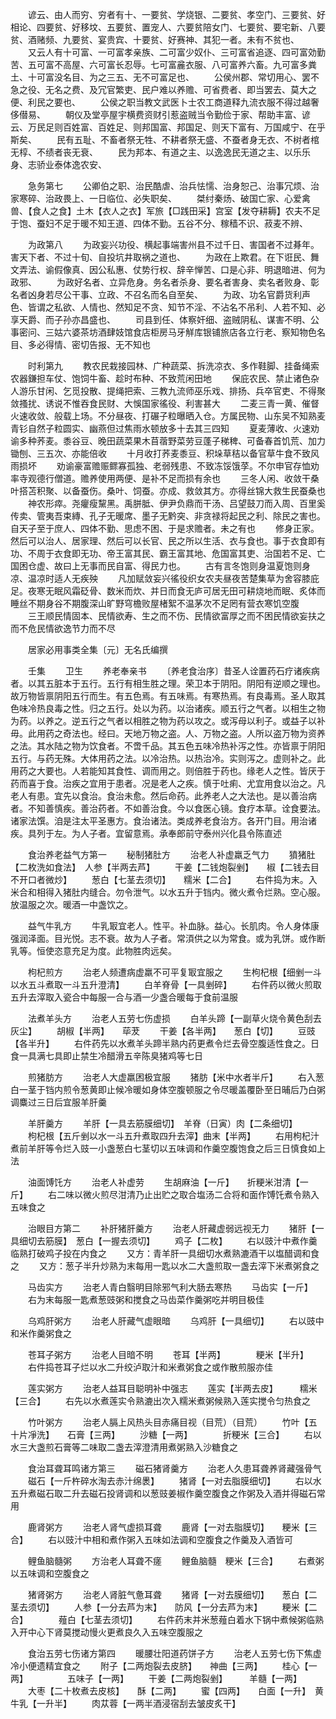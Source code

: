 <!-- { "loadSidebar": true } -->
　　谚云、由人而穷、穷者有十、一要贫、学烧银、二要贫、孝空门、三要贫、好相论、四要贫、好移坟、五要贫、置宠人、六要贫陪女门、七要贫、要宅新、八要贫、酒赌频、九要贫、宴贵宾、十要贫、好赛神、其犯一者。未有不贫也、
　　又云人有十可富、一可富孝亲族、二可富少奴仆、三可富省追逐、四可富効勤苦、五可富不高屋、六可富长忍辱。七可富麄衣服、八可富养六畜。九可富多粪土、十可富没名目、为之三五、无不可富足也、
　　公侯州郡、常切用心、罢不急之役、无名之费、及冗官繁吏、民户难以养赡、可省费者、即当罢去、莫大之便、利民之要也、
　　公侯之职当教文武医卜士农工商道释九流衣服不得过越奢侈僣易、
　　朝仪及堂亭屋宇横费资财引惹盗贼当令勤俭于家、帮助丰富、谚云、万民足则百姓富、百姓足、则邦国富、邦国足、则天下富有、万国咸宁、在乎斯矣、
　　民有五耻、不畜者祭无牲、不耕者祭无盛、不蚕者身无衣、不树者棺无椁、不绩者丧无衰、
　　民为邦本、有道之主、以逸逸民无道之主、以乐乐身、志骄业泰体逸农安、

　　急务第七
　　公卿伯之职、治民酷虐、治兵怯懦、治身恕己、治事冗烦、治家寒碎、治政畏上、一日临位、必失职矣、
　　桀纣秦炀、破国亡家、心爱禽兽、【食人之食】土木【衣人之衣】军旅【□践田采】宫室【发夺耕耨】农夫不足于饱、蚕妇不足于暖不知王道、四体不勤。五谷不分、稼穑不识、菽麦不辨、

　　为政第八
　　为政妄兴功役、横起事端害州县不过千日、害国者不过朞年。害天下者、不过十旬、自投坑井取祸之道也、
　　为政在上欺君。在下诳民、舞文弄法、谕假像真、因公私惠、仗势行权、辞辛惮苦、口是心非、明退暗进、何为政邪、
　　为政好名者、立异危身。务名者杀身、要名者害身、卖名者败身、彰名者凶身若尽公干事、立政、不召名而名自至矣、
　　为政、功名官爵货利声色、皆谓之私欲、人情也、然知足不贪、知节不淫、不沾名不吊利、人若不知、必享天爵、而子孙亦昌盛也、
　　司县到任、体察奸细、盗贼阴私、谋害不明、公事密问、三姑六婆茶坊酒肆妓馆食店柜房马牙觧库银铺旅店各立行老、察知物色名目、多必得情、密切告报、无不知也

　　时利第九
　　教农民栽接园林、广种蔬菜、拆洗凉衣、多作鞋脚、挂备绳索农器鎌担车仗、饱饲牛畜、趁时布种、不致荒闲田地
　　保庇农民、禁止诸色杂人游乐甘闲、乞觅投散、提绳把索、三教九流师巫乐戏、排扬、兵卒官吏、不得聚敛搔扰、诱说不惟吞食民财、大悞国家徭役、利害甚大
　　二麦三青一黄、催督火速收敛、般载上场。不分昼夜、打碾子粒曝晒入仓。方属民物、山东吴不知熟麦青钐自然子粒圆实、幽燕但过焦雨水顿放多十去其三四知
　　夏麦薄收、火速劝谕多种荞麦。黍谷豆、晚田蔬菜果木苜蓿野菜劳豆蓬子稊稗、可备春首饥荒、加力锄刨、三五次、亦能倍收
　　十月收打荞麦黍豆、积垛草秸以备官草牛食不致风雨损坏
　　劝谕豪富赡赈鳏寡孤独、老弱残患、不致冻馁饿莩。不尔申官存恤劝率寺观德行僧道。赡养使用两便、是补不足而损有余也
　　三冬人闲、收敛干桑叶搭苫积聚、以备蚕伤。桑叶、饲蚕。亦成、救敛其方。亦得丝锦大救生民蚕桑也
　　神农形瘁。尧癯瘦黧黑。禹胼胝、伊尹负鼎而干汤、吕望鼓刀而入周、百里奚传卖、管夷吾束縳、孔子无暖席、墨子无黔突、非贪禄将起民之利、除民之害也。自天子至于庶人、四体不勤、思虑不困、于是求赡者。未之有也
　　修身正家。然后可以治人、居家理、然后可以长官、民之所以生活、衣与食也。事于衣食即有功、不周于衣食即无功、帝王富其民、霸王富其地、危国富其吏、治国若不足、亡国困仓虚、故曰上无事而民自富、得民力也。
　　古有言冬饱则身温夏饱则身凉、温凉时适人无疾殃
　　凡加赋敛妄兴徭役织女农夫昼夜苦楚集草为舍容膝庇足。夜寒无眠风霜砭骨、数米而炊、并日而食无庐可居无田可耕烧地而眠、炙体而睡丝不期身谷不期腹深山旷野穹檐败屋楮絮不温茅次不足罔有营衣寒饥空腹
　　三王顺民情固本、民情欲寿、生之而不伤、民情欲富厚之而不困民情欲妄扶之而不危民情欲逸节力而不尽


　　居家必用事类全集〔元〕无名氏编撰

　　壬集
　　卫生
　　养老奉亲书
　　〔养老食治序〕昔圣人诠置药石疗诸疾病者。以其五脏本于五行。五行有相生胜之理。荣卫本于阴阳。阴阳有逆顺之理也。故万物皆禀阴阳五行而生。有五色焉。有五味焉。有寒热焉。有良毒焉。圣人取其色味冷热良毒之性。归之五行。处以为药。以治诸疾。顺五行之气者。以相生之物为药。以养之。逆五行之气者以相胜之物为药以攻之。或泻母以利子。或益子以补毋。此用药之奇法也。经曰。天地万物之盗。人、万物之盗。人所以盗万物为资养之法。其水陆之物为饮食者。不啻千品。其五色五味冷热补泻之性。亦皆禀于阴阳五行。与药无殊。大体用药之法。以冷治热。以热治冷。实则泻之。虚则补之。此用药之大要也。人若能知其食性、调而用之。则倍胜于药也。缘老人之性。皆厌于药而喜于食。治疾之宜用于患者。况是老人之疾。慎于吐痢、尤宜用食以治之。凡老人有患。宜先以食治。食治未愈。然后命药。此养老人之大法也。是以善治病者。不知善慎疾。善治药者。不如善治食。今以食医心镜。食疗本草。诠食要法。诸家法馔。洎是注太平圣惠方。食治诸法。类成养老食治方。各开门目。用治诸疾。具列于左。为人子者。宜留意焉。承奉郎前守泰州兴化县令陈直述

　　食治养老益气方第一
　　秘制猪肚方
　　治老人补虚羸乏气力
　　獖猪肚【二枚洗如食法】　人参【半两去芦】
　　干姜【二钱炮裂剉】　　椒【二钱去目不开口者微炒】
　　葱白【七茎去须切】　　糯米【二合】
　　右件捣为末。入米合和相得入猪肚内缝合。勿令泄气。以水五升于铛内。微火煮令烂熟。空心服。放温服之次。暖酒一中盏饮之。

　　益气牛乳方
　　牛乳冣宜老人。性平。补血脉。益心。长肌肉。令人身体康强润泽面。目光悦。志不衰。故为人子者。常湏供之以为常食。或为乳饼。或作断乳等。恒使恣意充足为度。此物胜肉远矣。

　　枸杞煎方
　　治老人频遭病虚羸不可平复冣宜服之
　　生枸杞根【细剉一斗以水五斗煮取一斗五升澄清】
　　白羊脊骨【一具剉碎】
　　右件药以微火煎取五升去滓取入瓷合中每服一合与酒一少盏合暖每于食前温服

　　法煮羊头方
　　治老人五劳七伤虚损
　　白羊头蹄【一副草火烧令黄色刮去灰尘】
　　胡椒【半两】　　荜茇
　　干姜【各半两】　　葱白【切】
　　豆豉【各半升】
　　右件药先以水煮羊头蹄半熟内药更煮令烂去骨空腹适性食之。日食一具满七具即止禁生冷醋滑五辛陈臭猪鸡等七日

　　煎猪肪方
　　治老人大虚羸困极宜服
　　猪肪【米中水者半斤】
　　右入葱白一茎于铛内煎令葱黄即止候冷暖如身体空腹顿服之令尽暖盖覆卧至日晡后乃白粥调麋过三日后宜服羊肝羹

　　羊肝羹方
　　羊肝【一具去筋膜细切】　羊脊（日寅）肉【二条细切】
　　枸杞根【五斤剉以水一斗五升煮取四升去滓】曲末【半两】
　　右用枸杞汁煮前羊肝等令烂入豉一小盏葱白七茎切以五味调和作羹空腹饱食之后三日慎食如上法

　　油面馎饦方
　　治老人补虚劳
　　生胡麻油【一斤】　　折粳米泔清【一斤】
　　右二味以微火煎尽泔清乃止出贮之取合塩汤二合将和面作馎饦煮令熟入五味食之

　　治眼目方第二
　　补肝猪肝羹方
　　治老人肝藏虚弱远视无力
　　猪肝【一具细切去筋膜】　葱白【一握去须切】
　　鸡子【二枚】
　　右以豉汁中煮作羹临熟打破鸡子投在内食之
　　又方：青羊肝一具细切水煮熟漉酒干以塩醋调和食之
　　又方：葱子半升炒熟为末每用一匙以水二大盏煎取一盏去滓下米煮粥食之

　　马齿实方
　　治老人青白翳明目除邪气利大肠去寒热
　　马齿实【一斤】
　　右为末每服一匙煮葱豉粥和搅食之马齿菜作羹粥吃并明目极佳

　　乌鸡肝粥方
　　治老人肝藏气虚眼暗
　　乌鸡肝【一具细切】
　　右以豉中和米作羹粥食之

　　苍耳子粥方
　　治老人目暗不明
　　苍耳【半两】　　　　粳米【半升】
　　右件捣苍耳子烂以水二升绞泸取汁和米煮粥食之或作散煎服亦佳

　　莲实粥方
　　治老人益耳目聪明补中强志
　　莲实【半两去皮】　　　糯米【三合】
　　右先以水煮莲实令熟漉出次入糯米煮粥候熟入莲实搅令匀热食之

　　竹叶粥方
　　治老人膈上风热头目赤痛目视（目荒）（目荒）
　　竹叶【五十片凈洗】　　石膏【三两】
　　沙糖【一两】　　　　折粳米【三合】
　　右以水三大盏煎石膏等二味取二盏去滓澄清用煮粥熟入沙糖食之

　　食治耳聋耳鸣诸方第三
　　磁石猪肾羹方
　　治老人久患耳聋养肾藏强骨气
　　磁石【一斤杵碎水淘去赤汁绵褁】
　　猪肾【一对去脂膜细切】
　　右以水五升煮磁石取二升去磁石投肾调和以葱豉姜椒作羹空腹食之作粥及入酒并得磁石常用

　　鹿肾粥方
　　治老人肾气虚损耳聋
　　鹿肾【一对去脂膜切】　　粳米【三合】
　　右以豉汁中相和煮作粥入五味如法调和空腹食之作羹及入酒皆可

　　鲤鱼脑髓粥
　　方治老人耳聋不瘥
　　鲤鱼脑髓　粳米【三合】
　　右煮粥以五味调和空腹食之

　　猪肾粥方
　　治老人肾脏气惫耳聋
　　猪肾【一对去膜细切】　　葱白【二茎去须切】
　　人参【一分去芦为末】　　防风【一分去芦为末】
　　粳米【二合】　　　　薤白【七茎去须切】
　　右件药末并米葱薤白着水下锅中煮候粥临熟入开中心下肾莫搅动慢火更煮良久入五味空腹服之

　　食治五劳七伤诸方第四
　　暖腰壮阳道药饼子方
　　治老人五劳七伤下焦虚冷小便遗精宜食之
　　附子【二两炮裂去皮脐】　　神曲【三两】
　　桂心【一两】　　　　　五味子【一两】
　　干姜【二两炮裂剉】　　　羊髓【一两】
　　大枣【二十枚煮去皮核】　　酥【二两】
　　蜜【四两】　　白面【一升】　黄牛乳【一升半】
　　肉苁蓉【一两半酒浸宿刮去皱皮炙干】

